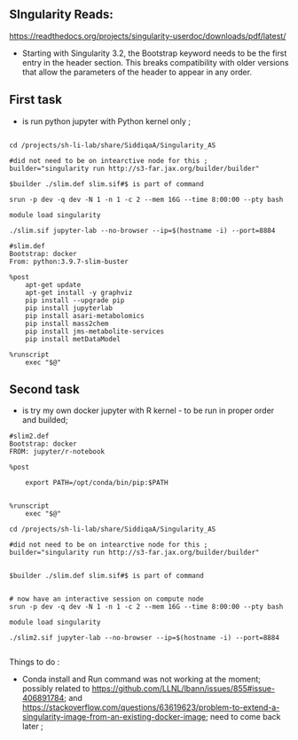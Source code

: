 ## SIngularity Reads:
https://readthedocs.org/projects/singularity-userdoc/downloads/pdf/latest/



- Starting with Singularity 3.2, the Bootstrap keyword needs to be the
first entry in the header section. This breaks compatibility with older
versions that allow the parameters of the header to appear in any order.

## First task
- is run python jupyter with Python kernel only ;

```

cd /projects/sh-li-lab/share/SiddiqaA/Singularity_AS

#did not need to be on intearctive node for this ;
builder="singularity run http://s3-far.jax.org/builder/builder"

$builder ./slim.def slim.sif#$ is part of command

srun -p dev -q dev -N 1 -n 1 -c 2 --mem 16G --time 8:00:00 --pty bash

module load singularity

./slim.sif jupyter-lab --no-browser --ip=$(hostname -i) --port=8884

```

```
#slim.def
Bootstrap: docker
From: python:3.9.7-slim-buster

%post
    apt-get update
    apt-get install -y graphviz
    pip install --upgrade pip
    pip install jupyterlab
    pip install asari-metabolomics
    pip install mass2chem
    pip install jms-metabolite-services
    pip install metDataModel

%runscript
    exec "$@"

```


## Second task
- is try my own docker jupyter with R kernel -  to be run in proper order and builded;


```
#slim2.def
Bootstrap: docker
FROM: jupyter/r-notebook

%post

    export PATH=/opt/conda/bin/pip:$PATH


%runscript
    exec "$@"

```

```
cd /projects/sh-li-lab/share/SiddiqaA/Singularity_AS

#did not need to be on intearctive node for this ;
builder="singularity run http://s3-far.jax.org/builder/builder"


$builder ./slim.def slim.sif#$ is part of command


# now have an interactive session on compute node
srun -p dev -q dev -N 1 -n 1 -c 2 --mem 16G --time 8:00:00 --pty bash

module load singularity

./slim2.sif jupyter-lab --no-browser --ip=$(hostname -i) --port=8884


```



Things to do :

- Conda install and Run command was not working at the moment;  possibly related to https://github.com/LLNL/lbann/issues/855#issue-406891784; and https://stackoverflow.com/questions/63619623/problem-to-extend-a-singularity-image-from-an-existing-docker-image; need to come back later ;
